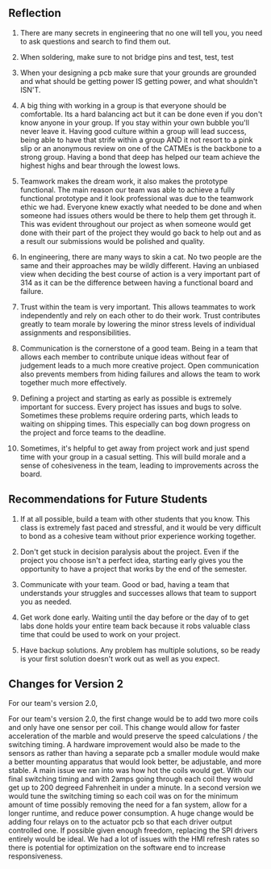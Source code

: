 
## Reflection

1. There are many secrets in engineering that no one will tell you, you need to ask questions and search to find them out.

2. When soldering, make sure to not bridge pins and test, test, test

3. When your designing a pcb make sure that your grounds are grounded and what should be getting power IS getting power, and what shouldn't ISN'T. 

4. A big thing with working in a group is that everyone should be comfortable. Its a hard balancing act but it can be done even if you don't know anyone in your group. If you stay within your own bubble you'll never leave it. Having good culture within a group will lead success, being able to have that strife within a group AND it not resort to a pink slip or an anonymous review on one of the CATMEs is the backbone to a strong group. Having a bond that deep has helped our team achieve the highest highs and bear through the lowest lows.

5. Teamwork makes the dream work, it also makes the prototype functional. The main reason our team was able to achieve a fully functional prototype and it look professional was due to the teamwork ethic we had. Everyone knew exactly what needed to be done and when someone had issues others would be there to help them get through it. This was evident throughout our project as when someone would get done with their part of the project they would go back to help out and as a result our submissions would be polished and quality.

6. In engineering, there are many ways to skin a cat. No two people are the same and their approaches may be wildly different. Having an unbiased view when deciding the best course of action is a very important part of 314 as it can be the difference between having a functional board and failure.

7. Trust within the team is very important. This allows teammates to work independently and rely on each other to do their work. Trust contributes greatly to team morale by lowering the minor stress levels of individual assignments and responsibilities.

8. Communication is the cornerstone of a good team. Being in a team that allows each member to contribute unique ideas without fear of judgement leads to a much more creative project. Open communication also prevents members from hiding failures and allows the team to work together much more effectively.

9. Defining a project and starting as early as possible is extremely important for success. Every project has issues and bugs to solve. Sometimes these problems require ordering parts, which leads to waiting on shipping times. This especially can bog down progress on the project and force teams to the deadline.

10. Sometimes, it's helpful to get away from project work and just spend time with your group in a casual setting. This will build morale and a sense of cohesiveness in the team, leading to improvements across the board. 


## Recommendations for Future Students

1. If at all possible, build a team with other students that you know. This class is extremely fast paced and stressful, and it would be very difficult to bond as a cohesive team without prior experience working together.

2. Don't get stuck in decision paralysis about the project. Even if the project you choose isn't a perfect idea, starting early gives you the opportunity to have a project that works by the end of the semester. 

3. Communicate with your team. Good or bad, having a team that understands your struggles and successes allows that team to support you as needed.

4. Get work done early. Waiting until the day before or the day of to get labs done holds your entire team back because it robs valuable class time that could be used to work on your project. 

5. Have backup solutions. Any problem has multiple solutions, so be ready is your first solution doesn't work out as well as you expect. 

## Changes for Version 2

For our team's version 2.0, 

For our team's version 2.0, the first change would be to add two more coils and only have one sensor per coil. This change would allow for faster acceleration of the marble and would preserve the speed calculations / the switching timing. A hardware improvement would also be made to the sensors as rather than having a separate pcb a smaller module would make a better mounting apparatus that would look better, be adjustable, and more stable. A main issue we ran into was how hot the coils would get. With our final switching timing and with 2amps going through each coil they would get up to 200 degreed Fahrenheit in under a minute. In a second version we would tune the switching timing so each coil was on for the minimum amount of time possibly removing the need for a fan system, allow for a longer runtime, and reduce power consumption. A huge change would be adding four relays on to the actuator pcb so that each driver output controlled one. If possible given enough freedom, replacing the SPI drivers entirely would be ideal. We had a lot of issues with the HMI refresh rates so there is potential for optimization on the software end to increase responsiveness.
